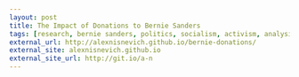 ```yaml
---
layout: post
title: The Impact of Donations to Bernie Sanders
tags: [research, bernie sanders, politics, socialism, activism, analysis, stats, javascript, maps]
external_url: http://alexnisnevich.github.io/bernie-donations/
external_site: alexnisnevich.github.io
external_site_url: http://git.io/a-n
---
```

